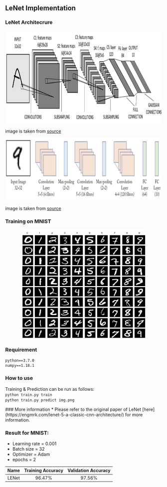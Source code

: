 ## LeNet Implementation

### LeNet Architecrure
<p></p>
<center>
<img src="img/lenet.png" align="center" width="700" height="300"/>
</center>

image is taken from [source](https://tianhaoo.github.io/2019/05/22/LeNet-5%E8%AF%86%E5%88%AB%E6%89%8B%E5%86%99%E6%95%B0%E5%AD%97/)   

<center>   
<img src="img/1.png" width="700" height="200"/>   
</center>

image is taken from [source](https://neurohive.io/en/popular-networks/vgg16/)   

### Training on MNIST
<p></p>
<center>
<img src="img/mnist.png" width="400" height="350"/>
</center>

### Requirement
```
python==3.7.0
numpy==1.18.1
```
### How to use
Training & Prediction can be run as follows:    
`python train.py train`  
`python train.py predict img.png`  

<p>   
</p>
### More information
* Please refer to the original paper of LeNet [here](https://engmrk.com/lenet-5-a-classic-cnn-architecture/) for more information.

### Result for MNIST:   
* Learning rate = 0.001  
* Batch size = 32  
* Optimizer = Adam   
* epochs = 2

Name |  Training Accuracy |  Validation Accuracy  |
:---: | :---: | :---:
LENet | 96.47% | 97.56%
